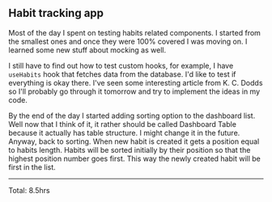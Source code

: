 ## Habit tracking app

Most of the day I spent on testing habits related components. I started from the smallest ones and once they were 100% covered I was moving on.
I learned some new stuff about mocking as well.

I still have to find out how to test custom hooks, for example, I have `useHabits` hook that fetches data from the database. I'd like to test 
if everything is okay there. I've seen some interesting article from K. C. Dodds so I'll probably go through it tomorrow and try to implement the ideas 
in my code.

By the end of the day I started adding sorting option to the dashboard list. Well now that I think of it, it rather should be called Dashboard Table because it 
actually has table structure. I might change it in the future. Anyway, back to sorting. When new habit is created it gets a position equal to habits length. 
Habits will be sorted initially by their position so that the highest position number goes first. This way the newly created habit will be first in the list.

<hr>
Total: 8.5hrs
